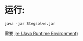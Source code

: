 # 运行:
`java -jar Stegsolve.jar`

需要 [jre (Java Runtime Environment)](https://o.imayx.top/zh-CN/%E8%BD%AF%E4%BB%B6/Java/)